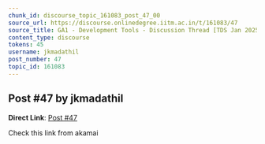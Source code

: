 ```yaml
---
chunk_id: discourse_topic_161083_post_47_00
source_url: https://discourse.onlinedegree.iitm.ac.in/t/161083/47
source_title: GA1 - Development Tools - Discussion Thread [TDS Jan 2025]
content_type: discourse
tokens: 45
username: jkmadathil
post_number: 47
topic_id: 161083
---
```


## Post #47 by jkmadathil

**Direct Link**: [Post #47](https://discourse.onlinedegree.iitm.ac.in/t/161083/47)

Check this link from akamai
